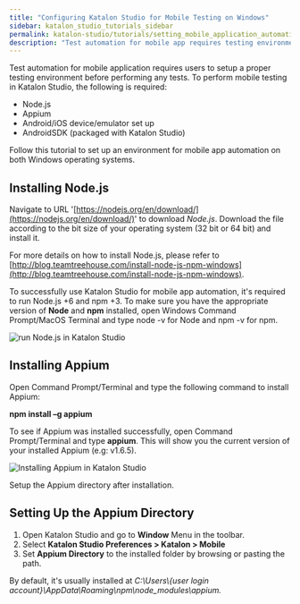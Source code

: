 ```yaml
---
title: "Configuring Katalon Studio for Mobile Testing on Windows"
sidebar: katalon_studio_tutorials_sidebar
permalink: katalon-studio/tutorials/setting_mobile_application_automation.html
description: "Test automation for mobile app requires testing environment setup before performing any test. Learn how to perform mobile testing in Katalon Studio."
---
```

Test automation for mobile application requires users to setup a proper testing environment before performing any tests. To perform mobile testing in Katalon Studio, the following is required:

*   Node.js
*   Appium
*   Android/iOS device/emulator set up
*   AndroidSDK (packaged with Katalon Studio)

Follow this tutorial to set up an environment for mobile app automation on both Windows operating systems.

Installing Node.js
------------------

Navigate to URL '[https://nodejs.org/en/download/](https://nodejs.org/en/download/)' to download _Node.js_. Download the file according to the bit size of your operating system (32 bit or 64 bit) and install it.

For more details on how to install Node.js, please refer to [http://blog.teamtreehouse.com/install-node-js-npm-windows](http://blog.teamtreehouse.com/install-node-js-npm-windows).

To successfully use Katalon Studio for mobile app automation, it's required to run Node.js +6 and npm +3. To make sure you have the appropriate version of **Node** and **npm** installed, open Windows Command Prompt/MacOS Terminal and type node -v for Node and npm -v for npm.

![run Node.js in Katalon Studio](../../images/katalon-studio/tutorials/setting_mobile_application_automation/Install-Node.JS.png)

Installing Appium
-----------------

Open Command Prompt/Terminal and type the following command to install Appium:

**npm install –g appium**

To see if Appium was installed successfully, open Command Prompt/Terminal and type **appium**. This will show you the current version of your installed Appium (e.g: v1.6.5).

![Installing Appium in Katalon Studio](../../images/katalon-studio/tutorials/setting_mobile_application_automation/Install-Appium.png)

Setup the Appium directory after installation.

Setting Up the Appium Directory
-------------------------------

1.  Open Katalon Studio and go to **Window** Menu in the toolbar.
2.  Select **Katalon Studio Preferences > Katalon > Mobile**
3.  Set **Appium Directory** to the installed folder by browsing or pasting the path.

By default, it's usually installed at _C:\\Users\\{user login account}\\AppData\\Roaming\\npm\\node_modules\\appium._
